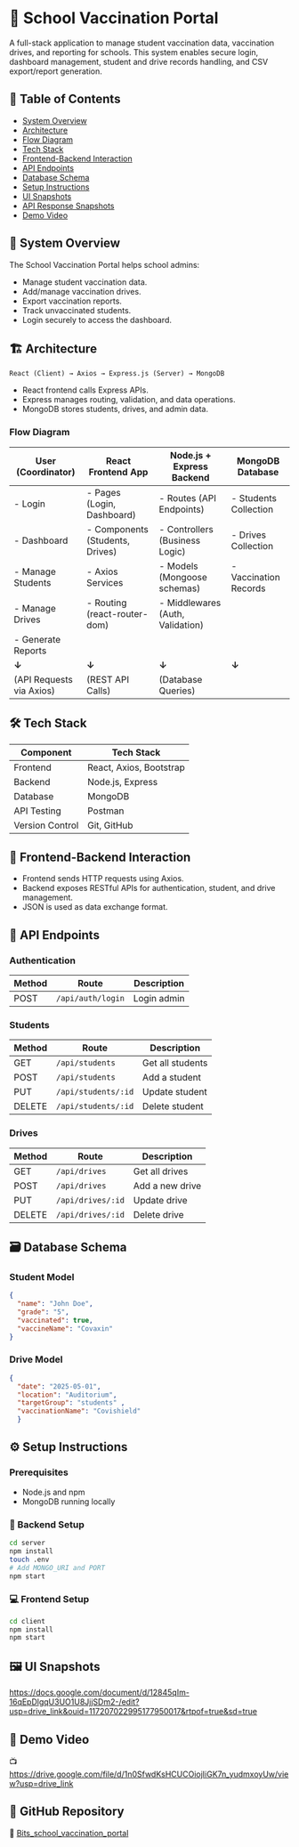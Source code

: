 # 📘 School Vaccination Portal

A full-stack application to manage student vaccination data, vaccination drives, and reporting for schools. 
This system enables secure login, dashboard management, student and drive records handling, and CSV export/report generation.

## 📂 Table of Contents

- [System Overview](#system-overview)
- [Architecture](#architecture)
- [Flow Diagram](#Flow-diagram)
- [Tech Stack](#tech-stack)
- [Frontend-Backend Interaction](#frontend-backend-interaction)
- [API Endpoints](#api-endpoints)
- [Database Schema](#database-schema)
- [Setup Instructions](#setup-instructions)
- [UI Snapshots](#ui-snapshots)
- [API Response Snapshots](#api-response-snapshots)
- [Demo Video](#demo-video)

## 🧩 System Overview

The School Vaccination Portal helps school admins:
- Manage student vaccination data.
- Add/manage vaccination drives.
- Export vaccination reports.
- Track unvaccinated students.
- Login securely to access the dashboard.

## 🏗️ Architecture

```
React (Client) → Axios → Express.js (Server) → MongoDB
```

- React frontend calls Express APIs.
- Express manages routing, validation, and data operations.
- MongoDB stores students, drives, and admin data.

### Flow Diagram

| **User (Coordinator)**     | **React Frontend App**  | **Node.js + Express Backend** | **MongoDB Database** |
|----------------------------|--------------------------|--------------------------------|-----------------------|
| - Login                    | - Pages (Login, Dashboard) | - Routes (API Endpoints)     | - Students Collection |
| - Dashboard                | - Components (Students, Drives) | - Controllers (Business Logic) | - Drives Collection   |
| - Manage Students          | - Axios Services         | - Models (Mongoose schemas)   | - Vaccination Records |
| - Manage Drives            | - Routing (react-router-dom) | - Middlewares (Auth, Validation) |                       |
| - Generate Reports         |                          |                                |                       |
| **↓**                      | **↓**                    | **↓**                          | **↓**                 |
| (API Requests via Axios)   | (REST API Calls)         | (Database Queries)             |                       |


## 🛠️ Tech Stack

| Component       | Tech Stack        		  |
|-----------------|-------------------------|
| Frontend        | React, Axios, Bootstrap |
| Backend         | Node.js, Express 		    |
| Database        | MongoDB          		    |
| API Testing     | Postman          		    |
| Version Control | Git, GitHub    			    |

## 🔄 Frontend-Backend Interaction

- Frontend sends HTTP requests using Axios.
- Backend exposes RESTful APIs for authentication, student, and drive management.
- JSON is used as data exchange format.

## 📡 API Endpoints

### Authentication
| Method | Route                   | Description              |
|--------|-------------------------|--------------------------|
| POST   | `/api/auth/login`       | Login admin              |

### Students
| Method | Route              	   | Description           |
|--------|-------------------------|-----------------------|
| GET    | `/api/students`         | Get all students      |
| POST   | `/api/students`         | Add a student         |
| PUT    | `/api/students/:id`     | Update student        |
| DELETE | `/api/students/:id`     | Delete student        |

### Drives
| Method | Route                   | Description           |
|--------|-------------------------|-----------------------|
| GET    | `/api/drives`           | Get all drives        |
| POST   | `/api/drives`           | Add a new drive       |
| PUT    | `/api/drives/:id`       | Update drive          |
| DELETE | `/api/drives/:id`       | Delete drive          |

## 🗃️ Database Schema

### Student Model
```json
{
  "name": "John Doe",
  "grade": "5",
  "vaccinated": true,
  "vaccineName": "Covaxin"
}
```

### Drive Model
```json
{
  "date": "2025-05-01",
  "location": "Auditorium",
  "targetGroup": "students" , 
  "vaccinationName": "Covishield"
  }
```

## ⚙️ Setup Instructions

### Prerequisites
- Node.js and npm
- MongoDB running locally 

### 🔧 Backend Setup
```bash
cd server
npm install
touch .env
# Add MONGO_URI and PORT
npm start
```

### 💻 Frontend Setup
```bash
cd client
npm install
npm start
```

## 🖼️ UI Snapshots

https://docs.google.com/document/d/12845qIm-16qEpDlgqU3UO1U8JjjSDm2-/edit?usp=drive_link&ouid=117207022995177950017&rtpof=true&sd=true

## 🎥 Demo Video

📺 https://drive.google.com/file/d/1n0SfwdKsHCUCOiojIiGK7n_yudmxoyUw/view?usp=drive_link

## 📁 GitHub Repository

🔗 [Bits_school_vaccination_portal](https://github.com/Priyadarshani-Patil/Bits_school_vaccination_portal)

